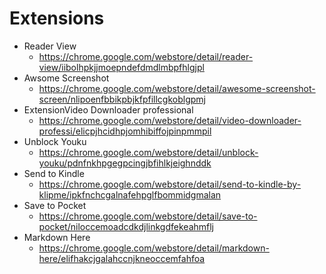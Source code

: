 Extensions
==========

* Reader View
  * https://chrome.google.com/webstore/detail/reader-view/iibolhpkjjmoepndefdmdlmbpfhlgjpl
* Awsome Screenshot
  * https://chrome.google.com/webstore/detail/awesome-screenshot-screen/nlipoenfbbikpbjkfpfillcgkoblgpmj
* ExtensionVideo Downloader professional
  * https://chrome.google.com/webstore/detail/video-downloader-professi/elicpjhcidhpjomhibiffojpinpmmpil
* Unblock Youku
  * https://chrome.google.com/webstore/detail/unblock-youku/pdnfnkhpgegpcingjbfihlkjeighnddk
* Send to Kindle
  * https://chrome.google.com/webstore/detail/send-to-kindle-by-klipme/ipkfnchcgalnafehpglfbommidgmalan
* Save to Pocket
  * https://chrome.google.com/webstore/detail/save-to-pocket/niloccemoadcdkdjlinkgdfekeahmflj
* Markdown Here
  * https://chrome.google.com/webstore/detail/markdown-here/elifhakcjgalahccnjkneoccemfahfoa
